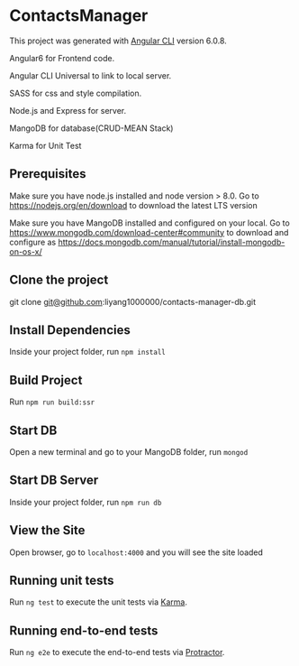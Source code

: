 # ContactsManager

This project was generated with [Angular CLI](https://github.com/angular/angular-cli) version 6.0.8.

Angular6 for Frontend code. 

Angular CLI Universal to link to local server. 

SASS for css and style compilation.

Node.js and Express for server.

MangoDB for database(CRUD-MEAN Stack)

Karma for Unit Test


## Prerequisites

Make sure you have node.js installed and node version > 8.0. Go to https://nodejs.org/en/download to download the latest LTS version

Make sure you have MangoDB installed and configured on your local. Go to https://www.mongodb.com/download-center#community to download and configure as https://docs.mongodb.com/manual/tutorial/install-mongodb-on-os-x/


## Clone the project

git clone git@github.com:liyang1000000/contacts-manager-db.git

## Install Dependencies

Inside your project folder, run `npm install`

## Build Project

Run `npm run build:ssr`

## Start DB

Open a new terminal and go to your MangoDB folder, run `mongod`

## Start DB Server

Inside your project folder, run `npm run db`

## View the Site

Open browser, go to `localhost:4000` and you will see the site loaded

## Running unit tests

Run `ng test` to execute the unit tests via [Karma](https://karma-runner.github.io).

## Running end-to-end tests

Run `ng e2e` to execute the end-to-end tests via [Protractor](http://www.protractortest.org/).
